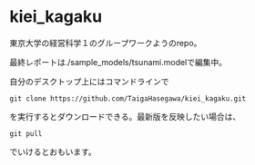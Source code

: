 # kiei_kagaku

東京大学の経営科学１のグループワークようのrepo。

最終レポートは./sample_models/tsunami.modelで編集中。

自分のデスクトップ上にはコマンドラインで
```
git clone https://github.com/TaigaHasegawa/kiei_kagaku.git
```
を実行するとダウンロードできる。最新版を反映したい場合は、
```
git pull 
```
でいけるとおもいます。
